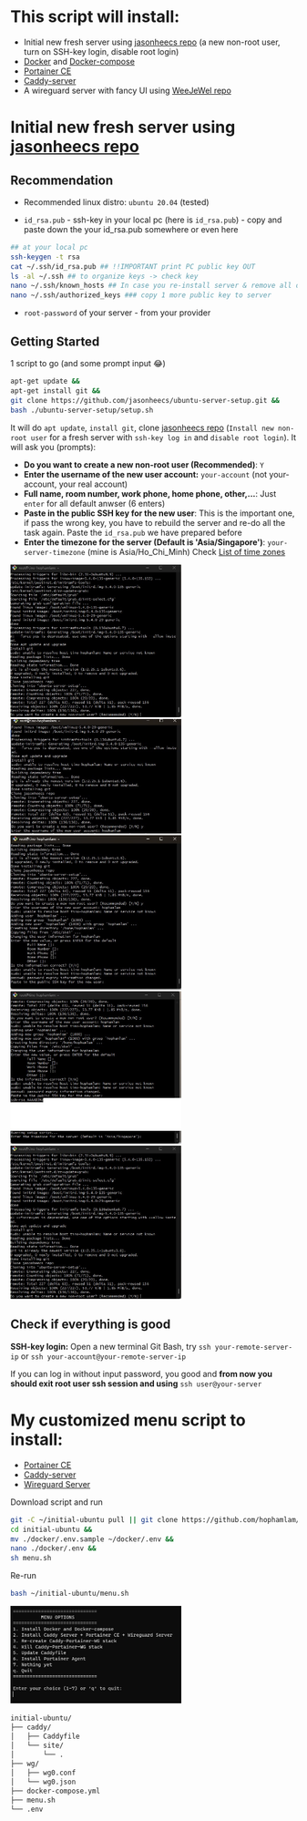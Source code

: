 # This script will install:

- Initial new fresh server using [jasonheecs repo](https://github.com/jasonheecs/ubuntu-server-setup) (a new non-root user, turn on SSH-key login, disable root login)
- [Docker](https://www.digitalocean.com/community/tutorials/how-to-install-and-use-docker-on-ubuntu-20-04) and [Docker-compose](https://www.digitalocean.com/community/tutorials/how-to-install-and-use-docker-compose-on-ubuntu-20-04)
- [Portainer CE](https://docs.portainer.io/start/install-ce)
- [Caddy-server](https://caddyserver.com/)
- A wireguard server with fancy UI using [WeeJeWel repo](https://github.com/WeeJeWel/wg-easy)

# Initial new fresh server using [jasonheecs repo](https://github.com/jasonheecs/ubuntu-server-setup)

## Recommendation

- Recommended linux distro: `ubuntu 20.04` (tested)

- `id_rsa.pub` - ssh-key in your local pc (here is `id_rsa.pub`) - copy and paste down the your id_rsa.pub somewhere or even here

```bash
## at your local pc
ssh-keygen -t rsa
cat ~/.ssh/id_rsa.pub ## !!IMPORTANT print PC public key OUT
ls -al ~/.ssh ## to organize keys -> check key
nano ~/.ssh/known_hosts ## In case you re-install server & remove all old ssh-key from the rebuilt server
nano ~/.ssh/authorized_keys ### copy 1 more public key to server
```

- `root-password` of your server - from your provider

## Getting Started

1 script to go (and some prompt input 😂)

```bash
apt-get update &&
apt-get install git &&
git clone https://github.com/jasonheecs/ubuntu-server-setup.git &&
bash ./ubuntu-server-setup/setup.sh
```

It will do `apt update`, `install git`, clone [jasonheecs repo](https://github.com/jasonheecs/ubuntu-server-setup) (`Install new non-root user` for a fresh server with `ssh-key log in` and `disable root login`). It will ask you (prompts):

- **Do you want to create a new non-root user (Recommended)**: `Y`
- **Enter the username of the new user account:** `your-account` (not your-account, your real account)
- **Full name, room number, work phone, home phone, other,...**: Just `enter` for all default anwser (6 enters)
- **Paste in the public SSH key for the new user**: This is the important one, if pass the wrong key, you have to rebuild the server and re-do all the task again. Paste the `id_rsa.pub` we have prepared before
- **Enter the timezone for the server (Default is 'Asia/Singapore')**: `your-server-timezone` (mine is Asia/Ho_Chi_Minh) Check [List of time zones](https://en.wikipedia.org/wiki/List_of_tz_database_time_zones)

<img src="image/create-new-non-root-user.jpg" width="300"><img src="image/new-user-account.jpg" width="300"><img src="image/ssh-key.jpg" width="300"><img src="image/timezone.jpg" width="300"><img src="https://raw.githubusercontent.com/hophamlam/initial-server/main/image/create-new-non-root-user.jpg" width="300">

## Check if everything is good

**SSH-key login:**
Open a new terminal Git Bash, try `ssh your-remote-server-ip` or `ssh your-account@your-remote-server-ip`

If you can log in without input password, you good and **from now you should exit root user ssh session and using** `ssh user@your-server`

# My customized menu script to install:

- [Portainer CE](https://docs.portainer.io/start/install-ce)
- [Caddy-server](https://caddyserver.com/)
- [Wireguard Server](https://github.com/WeeJeWel/wg-easy)

Download script and run

```bash
git -C ~/initial-ubuntu pull || git clone https://github.com/hophamlam/initial-ubuntu.git ~/initial-ubuntu &&
cd initial-ubuntu &&
mv ./docker/.env.sample ~/docker/.env &&
nano ./docker/.env &&
sh menu.sh
```

Re-run

```bash
bash ~/initial-ubuntu/menu.sh
```

<img src="image/script.jpg" width="300">

```
initial-ubuntu/
├── caddy/
│   ├── Caddyfile
│   └── site/
│       └── .
├── wg/
│   ├── wg0.conf
│   └── wg0.json
├── docker-compose.yml
├── menu.sh
└── .env
```
